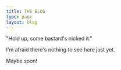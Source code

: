 ```yaml
---
title: THE BLOG
type: page
layout: blog
---
```


"Hold up, some bastard's nicked it."

I'm afraid there's nothing to see here just yet.

Maybe soon!
